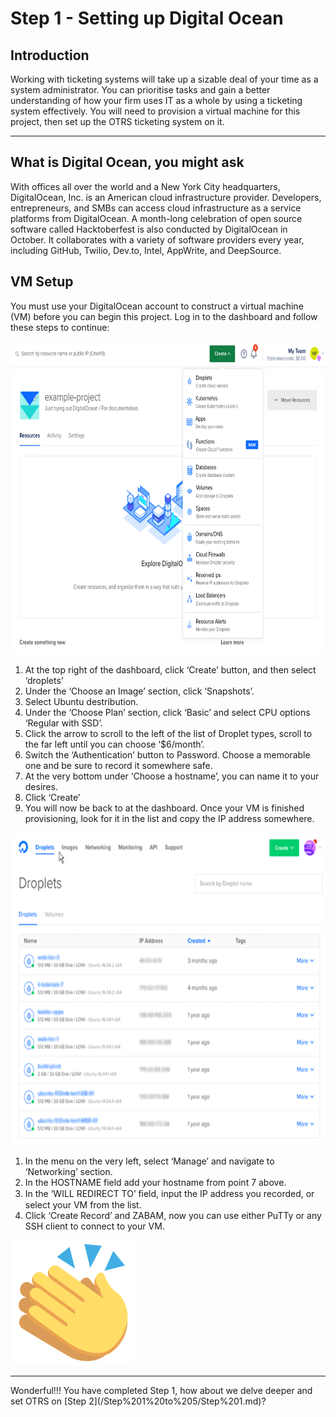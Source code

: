 # Step 1 - Setting up Digital Ocean

<h2> Introduction </h2>

<p>Working with ticketing systems will take up a sizable deal of your time as a system administrator. You can prioritise tasks and gain a better understanding of how your firm uses IT as a whole by using a ticketing system effectively.
You will need to provision a virtual machine for this project, then set up the OTRS ticketing system on it.</p>

<hr>


<h2> What is Digital Ocean, you might ask </h2> 
<p>With offices all over the world and a New York City headquarters, DigitalOcean, Inc. is an American cloud infrastructure provider. Developers, entrepreneurs, and SMBs can access cloud infrastructure as a service platforms from DigitalOcean.
A month-long celebration of open source software called Hacktoberfest is also conducted by DigitalOcean in October. It collaborates with a variety of software providers every year, including GitHub, Twilio, Dev.to, Intel, AppWrite, and DeepSource.</p>


<h2> VM Setup </h2>

<p>You must use your DigitalOcean account to construct a virtual machine (VM) before you can begin this project. Log in to the dashboard and follow these steps to continue:</p>

<img src="https://github.com/IasonKotakis/Mattermost-Deployment-Digital-Ocean/blob/images/images/create%20droplet.png" alt="create droplet " width="700px" height="500px">

<ol>
    <li>At the top right of the dashboard, click ‘Create’ button, and then select ‘droplets’</li>
    <li>Under the ‘Choose an Image’ section, click ‘Snapshots’.</li>
    <li>Select Ubuntu destribution.</li>
    <li>Under the ‘Choose Plan’ section, click ‘Basic’ and select CPU options ‘Regular with SSD’.</li>
    <li>Click the arrow to scroll to the left of the list of Droplet types, scroll to the far left until you can choose ‘$6/month’. </li>
    <li>Switch the ‘Authentication’ button to Password. Choose a memorable one and be sure to record it somewhere safe.</li>
    <li>At the very bottom under ‘Choose a hostname’, you can name it to your desires.</li>
    <li>Click ‘Create’</li>
    <li>You will now be back to at the dashboard. Once your VM is finished provisioning, look for it in the list and copy the IP address somewhere.</li>
</ol>

<img src="https://github.com/IasonKotakis/Mattermost-Deployment-Digital-Ocean/blob/images/images/droplet%20dashboard.png" alt="droplet dashboard" width="700px" height="500px">

<ol>
    <li>In the menu on the very left, select ‘Manage’ and navigate to ‘Networking’ section.</li>
    <li>In the HOSTNAME field add your hostname from point 7 above.</li>
    <li>In the ‘WILL REDIRECT TO’ ﬁeld, input the IP address you recorded, or
select your VM from the list.</li>
    <li>Click ‘Create Record’ and ZABAM, now you can use either PuTTy or any SSH client to connect to your VM.</li>
</ol>

<img src="https://github.com/IasonKotakis/Mattermost-Deployment-Digital-Ocean/blob/images/images/clapping-hands-emoji-clipart-md.png" alt="clapping hands" width="200px" height="200px">

<hr>
 Wonderful!!! You have completed Step 1, how about we delve deeper and set OTRS on 
 [Step 2](/Step%201%20to%205/Step%201.md)?
